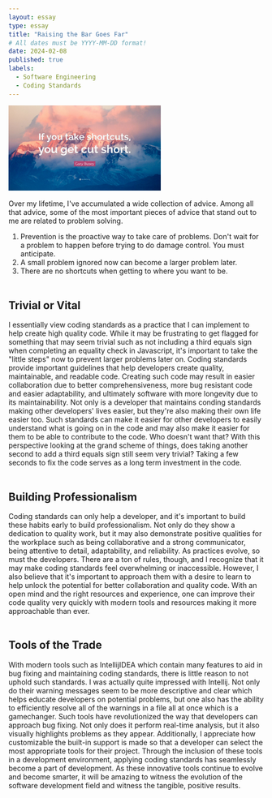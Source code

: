 ```yaml
---
layout: essay
type: essay
title: "Raising the Bar Goes Far"
# All dates must be YYYY-MM-DD format!
date: 2024-02-08
published: true
labels:
  - Software Engineering
  - Coding Standards
---
```


<img width="300px" class="rounded float-start pe-4" src="../img/coding_standards/shortcuts.jpg">

Over my lifetime, I've accumulated a wide collection of advice. Among all that advice, some of the most important pieces of advice that stand out to me are related to problem solving.<br>
1. Prevention is the proactive way to take care of problems. Don't wait for a problem to happen before trying to do damage control. You must anticipate.<br>
2. A small problem ignored now can become a larger problem later.<br>
3. There are no shortcuts when getting to where you want to be.<br><br>

## Trivial or Vital<br>
I essentially view coding standards as a practice that I can implement to help create high quality code.  While it may be frustrating to get flagged for something that may seem trivial such as not including a third equals sign when completing an equality check in Javascript, it's important to take the "little steps" now to prevent larger problems later on. Coding standards provide important guidelines that help developers create quality, maintainable, and readable code. Creating such code may result in easier collaboration due to better comprehensiveness, more bug resistant code and easier adaptability, and ultimately software with more longevity due to its maintainability. Not only is a developer that maintains conding standards making other developers' lives easier, but they're also making their own life easier too. Such standards can make it easier for other developers to easily understand what is going on in the code and may also make it easier for them to be able to contribute to the code. Who doesn't want that? With this perspective looking at the grand scheme of things, does taking another second to add a third equals sign still seem very trivial? Taking a few seconds to fix the code serves as a long term investment in the code. <br><br>

## Building Professionalism<br>
Coding standards can only help a developer, and it's important to build these habits early to build professionalism. Not only do they show a dedication to quality work, but it may also demonstrate positive qualities for the workplace such as being collaborative and a strong communicator, being attentive to detail, adaptability, and reliability. As practices evolve, so must the developers. There are a ton of rules, though, and I recognize that it may make coding standards feel overwhelming or inaccessible. However, I also believe that it's important to approach them with a desire to learn to help unlock the potential for better collaboration and quality code. With an open mind and the right resources and experience, one can improve their code quality very quickly with modern tools and resources making it more approachable than ever.<br><br> 

## Tools of the Trade<br>
With modern tools such as IntellijIDEA which contain many features to aid in bug fixing and maintaining coding standards, there is little reason to not uphold such standards. I was actually quite impressed with Intellij. Not only do their warning messages seem to be more descriptive and clear which helps educate developers on potential problems, but one also has the ability to efficiently resolve all of the warnings in a file all at once which is a gamechanger. Such tools have revolutionized the way that developers can approach bug fixing. Not only does it perform real-time analysis, but it also visually highlights problems as they appear. Additionally, I appreciate how customizable the built-in support is made so that a developer can select the most appropriate tools for their project. Through the inclusion of these tools in a development environment, applying coding standards has seamlessly become a part of development. As these innovative tools continue to evolve and become smarter, it will be amazing to witness the evolution of the software development field and witness the tangible, positive results.
